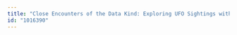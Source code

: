 ```yaml
---
title: "Close Encounters of the Data Kind: Exploring UFO Sightings with MongoDB and NextJS"
id: "1016390"
---
```

